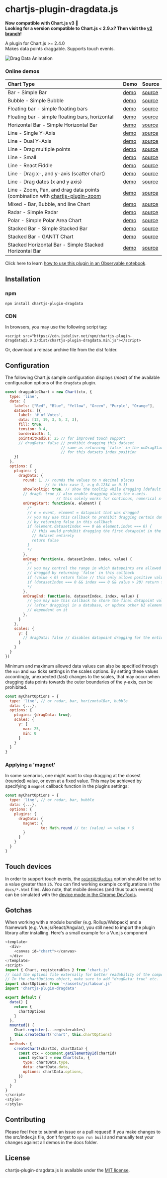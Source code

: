 # chartjs-plugin-dragdata.js

**Now compatible with Chart.js v3 🎉**  
**Looking for a version compatible to Chart.js < 2.9.x? Then visit the [v2 branch](https://github.com/chrispahm/chartjs-plugin-dragdata/tree/v2)!**

A plugin for Chart.js >= 2.4.0  
Makes data points draggable. Supports touch events.

![Drag Data Animation](https://user-images.githubusercontent.com/20703207/77322131-8a47f800-6d13-11ea-9ca8-b9fc7f820e85.gif)

### Online demos
| Chart Type                                                                                                                     | Demo                                                                                   | Source                                                                                                               |
|:-------------------------------------------------------------------------------------------------------------------------------|:---------------------------------------------------------------------------------------|:---------------------------------------------------------------------------------------------------------------------|
| Bar - Simple Bar                                                                                                               | [demo](https://chrispahm.github.io/chartjs-plugin-dragdata/bar.html)                   | [source](https://raw.githubusercontent.com/chrispahm/chartjs-plugin-dragdata/master/docs/bar.html)                   |
| Bubble - Simple Bubble                                                                                                         | [demo](https://chrispahm.github.io/chartjs-plugin-dragdata/bubble.html)                | [source](https://raw.githubusercontent.com/chrispahm/chartjs-plugin-dragdata/master/docs/bubble.html)                |
| Floating bar - simple floating bars                                                                                            | [demo](https://chrispahm.github.io/chartjs-plugin-dragdata/floatingBar.html)           | [source](https://raw.githubusercontent.com/chrispahm/chartjs-plugin-dragdata/master/docs/floatingBar.html)           |
| Floating bar - simple floating bars, horizontal                                                                                | [demo](https://chrispahm.github.io/chartjs-plugin-dragdata/horizontalFloatingBar.html) | [source](https://raw.githubusercontent.com/chrispahm/chartjs-plugin-dragdata/master/docs/horizontalFloatingBar.html) |
| Horizontal Bar - Simple Horizontal Bar                                                                                         | [demo](https://chrispahm.github.io/chartjs-plugin-dragdata/horizontalBar.html)         | [source](https://raw.githubusercontent.com/chrispahm/chartjs-plugin-dragdata/master/docs/horizontalBar.html)         |
| Line - Single Y-Axis                                                                                                           | [demo](https://chrispahm.github.io/chartjs-plugin-dragdata/)                           | [source](https://raw.githubusercontent.com/chrispahm/chartjs-plugin-dragdata/master/docs/index.html)                 |
| Line - Dual Y-Axis                                                                                                             | [demo](https://chrispahm.github.io/chartjs-plugin-dragdata/dualAxis.html)              | [source](https://raw.githubusercontent.com/chrispahm/chartjs-plugin-dragdata/master/docs/dualAxis.html)              |
| Line - Drag multiple points                                                                                                    | [demo](https://jsfiddle.net/45nurh9L/3/)                                               | [source](https://jsfiddle.net/45nurh9L/3/)                                                                           |
| Line - Small                                                                                                                   | [demo](https://chrispahm.github.io/chartjs-plugin-dragdata/smallChart.html)            | [source](https://raw.githubusercontent.com/chrispahm/chartjs-plugin-dragdata/master/docs/smallChart.html)            |
| Line - React Fiddle                                                                                                            | [demo](https://jsfiddle.net/16kvxd4u/3/)                                               | [source](https://jsfiddle.net/16kvxd4u/3/)                                                                           |
| Line - Drag x-, and y-axis (scatter chart)                                                                                     | [demo](https://chrispahm.github.io/chartjs-plugin-dragdata/scatter.html)               | [source](https://chrispahm.github.io/chartjs-plugin-dragdata/scatter.html)                                           |
| Line - Drag dates (x and y axis)                                                                                               | [demo](https://jsfiddle.net/f72kz348/9/)                                               | [source](https://jsfiddle.net/f72kz348/9/)                                                                           |
| Line - Zoom, Pan, and drag data points (combination with [chartjs-plugin-zoom](https://github.com/chartjs/chartjs-plugin-zoom) | [demo](https://jsfiddle.net/s6xn3q9f/1/)                                               | [source](https://jsfiddle.net/s6xn3q9f/1/)                                                                           |
| Mixed - Bar, Bubble, and line Chart                                                                                            | [demo](https://jsfiddle.net/rqbcs6ep/3/)                                               | [source](https://jsfiddle.net/rqbcs6ep/3/)                                                                           |
| Radar - Simple Radar                                                                                                           | [demo](https://chrispahm.github.io/chartjs-plugin-dragdata/radar.html)                 | [source](https://raw.githubusercontent.com/chrispahm/chartjs-plugin-dragdata/master/docs/radar.html)                 |
| Polar - Simple Polar Area Chart                                                                                                    | [demo](https://chrispahm.github.io/chartjs-plugin-dragdata/polar.html)                 | [source](https://raw.githubusercontent.com/chrispahm/chartjs-plugin-dragdata/master/docs/polar.html)                 |
| Stacked Bar - Simple Stacked Bar                                                                                               | [demo](https://chrispahm.github.io/chartjs-plugin-dragdata/stackedBar.html)            | [source](https://raw.githubusercontent.com/chrispahm/chartjs-plugin-dragdata/master/docs/stackedBar.html)            |
| Stacked Bar - GANTT Chart                                                                                                      | [demo](https://chrispahm.github.io/chartjs-plugin-dragdata/ganttChart.html)            | [source](https://raw.githubusercontent.com/chrispahm/chartjs-plugin-dragdata/master/docs/ganttChart.html)            |
| Stacked Horizontal Bar - Simple Stacked Horizontal Bar                                                                         | [demo](https://chrispahm.github.io/chartjs-plugin-dragdata/stackedHorizontalBar.html)  | [source](https://raw.githubusercontent.com/chrispahm/chartjs-plugin-dragdata/master/docs/stackedHorizontalBar.html)  |

Click here to learn [how to use this plugin in an Observable notebook](https://observablehq.com/@chrispahm/draggable-data-charts).

## Installation

### npm

```
npm install chartjs-plugin-dragdata
```

### CDN
In browsers, you may use the following script tag:
```
<script src="https://cdn.jsdelivr.net/npm/chartjs-plugin-dragdata@2.0.2/dist/chartjs-plugin-dragdata.min.js"></script>
```

Or, download a release archive file from the dist folder.

## Configuration

The following Chart.js sample configuration displays (*most*) of the available
configuration options of the `dragdata` plugin.

```js
const draggableChart = new Chart(ctx, {
  type: 'line',
  data: {
    labels: ["Red", "Blue", "Yellow", "Green", "Purple", "Orange"],
    datasets: [{
      label: '# of Votes',
      data: [12, 19, 3, 5, 2, 3],
      fill: true,
      tension: 0.4,
      borderWidth: 1,
      pointHitRadius: 25 // for improved touch support
      // dragData: false // prohibit dragging this dataset
                         // same as returning `false` in the onDragStart callback
                         // for this datsets index position
    }]
  },
  options: {
    plugins: {
      dragData: {
        round: 1, // rounds the values to n decimal places 
                  // in this case 1, e.g 0.1234 => 0.1)
        showTooltip: true, // show the tooltip while dragging [default = true]
        // dragX: true // also enable dragging along the x-axis.
                       // this solely works for continous, numerical x-axis scales (no categories or dates)!
        onDragStart: function(e, element) {
          /*
          // e = event, element = datapoint that was dragged
          // you may use this callback to prohibit dragging certain datapoints
          // by returning false in this callback
          if (element.datasetIndex === 0 && element.index === 0) {
            // this would prohibit dragging the first datapoint in the first
            // dataset entirely
            return false
          }
          */
        },
        onDrag: function(e, datasetIndex, index, value) {         
          /*     
          // you may control the range in which datapoints are allowed to be
          // dragged by returning `false` in this callback
          if (value < 0) return false // this only allows positive values
          if (datasetIndex === 0 && index === 0 && value > 20) return false 
          */
        },
        onDragEnd: function(e, datasetIndex, index, value) {
          // you may use this callback to store the final datapoint value
          // (after dragging) in a database, or update other UI elements that
          // dependent on it
        },
      }
    },
    scales: {
      y: {
        // dragData: false // disables datapoint dragging for the entire axis
      }
    }
  }
})
```

Minimum and maximum allowed data values can also be specified through the `min` and `max` ticks settings in the scales options. By setting these values accordingly, unexpected (fast) changes to the scales, that may occur when dragging data points towards the outer boundaries of the y-axis, can be prohibited.

```javascript
const myChartOptions = {
  type: 'line', // or radar, bar, horizontalBar, bubble
  data: {...}, 
  options: {
    plugins: {dragData: true},
    scales: {
      y: {
        max: 25,
        min: 0
      }
    }
  }
}
```


### Applying a 'magnet'

In some scenarios, one might want to stop dragging at the closest (rounded) value, or even at a fixed value.
This may be achieved by specifying a `magnet` callback function
in the plugins settings:

```javascript
const myChartOptions = {
  type: 'line', // or radar, bar, bubble
  data: {...}, 
  options: {
    plugins: {
      dragData: {
        magnet: {
    		    to: Math.round // to: (value) => value + 5
        }
      }
    }
  }
}
```

## Touch devices
In order to support touch events, the [`pointHitRadius`](https://www.chartjs.org/docs/latest/charts/line.html#point-styling) option should be set to a value greater than `25`. You can find working example configurations in the `docs/*.html` files. Also note, that mobile devices (and thus touch events) can be simulated with the [device mode in the Chrome DevTools](https://developers.google.com/web/tools/chrome-devtools/device-mode/).

## Gotchas
When working with a module bundler (e.g. Rollup/Webpack) and a framework (e.g. Vue.js/React/Angular), you still need to import the plugin library after installing. 
Here's a small example for a Vue.js component

```js
<template>
  <div>
    <canvas id="chart"></canvas>
  </div>
</template>
<script>
import { Chart, registerables } from 'chart.js'
// load the options file externally for better readability of the component.
// In the chartOptions object, make sure to add "dragData: true" etc.
import chartOptions from '~/assets/js/labour.js'
import 'chartjs-plugin-dragdata'

export default {
  data() {
    return {
      chartOptions
    }
  },
  mounted() {
    Chart.register(...registerables)
    this.createChart('chart', this.chartOptions)
  },
  methods: {
    createChart(chartId, chartData) {
      const ctx = document.getElementById(chartId)
      const myChart = new Chart(ctx, {
        type: chartData.type,
        data: chartData.data,
        options: chartData.options,
      })
    }
  }
}
</script>
<style>
</style>
```
## Contributing

Please feel free to submit an issue or a pull request!
If you make changes to the src/index.js file, don't forget to `npm run build` and
manually test your changes against all demos in the docs folder.

## License

chartjs-plugin-dragdata.js is available under the [MIT license](http://opensource.org/licenses/MIT).
